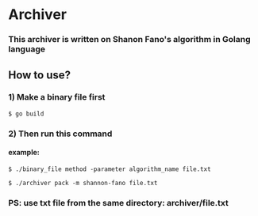 # Archiver

### This archiver is written on Shanon Fano's algorithm in Golang language

## How to use?

### 1) Make a binary file first
```shell
$ go build
```
### 2) Then run this command
#### example:
```shell
$ ./binary_file method -parameter algorithm_name file.txt
```
```shell
$ ./archiver pack -m shannon-fano file.txt
```
### PS: use txt file from the same directory: archiver/file.txt

